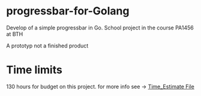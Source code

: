# progressbar-for-Golang
Develop of a simple progressbar in Go. School project in the course PA1456 at BTH

A prototyp not a finished product

# Time limits 
130 hours for budget on this project.
for more info see -> [Time_Estimate File](https://github.com/Pehrsonal/progressbar-for-Golang/blob/main/TIME_ESTIMATE.md)
